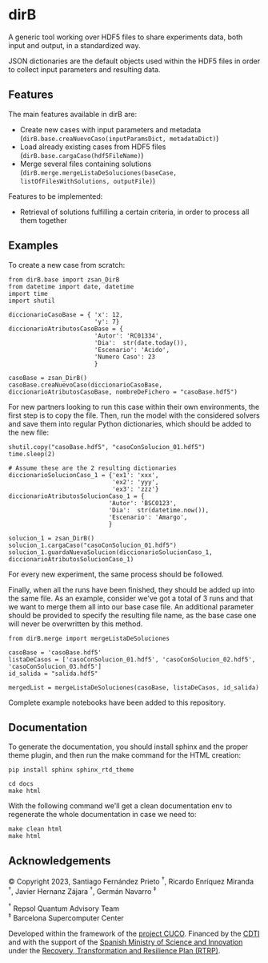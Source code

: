 # dirB

A generic tool working over HDF5 files to share experiments data, both input and output, in a standardized way.

JSON dictionaries are the default objects used within the HDF5 files in order to collect input parameters and resulting data.

## Features

The main features available in dirB are:
- Create new cases with input parameters and metadata (`dirB.base.creaNuevoCaso(inputParamsDict, metadataDict)`)
- Load already existing cases from HDF5 files (`dirB.base.cargaCaso(hdf5FileName)`)
- Merge several files containing solutions (`dirB.merge.mergeListaDeSoluciones(baseCase, listOfFilesWithSolutions, outputFile)`)

Features to be implemented:
- Retrieval of solutions fulfilling a certain criteria, in order to process all them together

## Examples

To create a new case from scratch:
```
from dirB.base import zsan_DirB
from datetime import date, datetime
import time
import shutil

diccionarioCasoBase = { 'x': 12,
                        'y': 7}
diccionarioAtributosCasoBase = {
                        'Autor': 'RC01334',
                        'Dia':  str(date.today()),
                        'Escenario': 'Acido',
                        'Numero Caso': 23
                        }

casoBase = zsan_DirB()
casoBase.creaNuevoCaso(diccionarioCasoBase, diccionarioAtributosCasoBase, nombreDeFichero = "casoBase.hdf5")
```

For new partners looking to run this case within their own environments, the first step is to copy the file. Then, run the model with the considered solvers and save them into regular Python dictionaries, which should be added to the new file:
```
shutil.copy("casoBase.hdf5", "casoConSolucion_01.hdf5")
time.sleep(2)

# Assume these are the 2 resulting dictionaries
diccionarioSolucionCaso_1 = {'ex1': 'xxx',
                             'ex2': 'yyy',
                             'ex3': 'zzz'}
diccionarioAtributosSolucionCaso_1 = {
                            'Autor': 'BSC0123',
                            'Dia':  str(datetime.now()),
                            'Escenario': 'Amargo',
                            }

solucion_1 = zsan_DirB()
solucion_1.cargaCaso("casoConSolucion_01.hdf5")
solucion_1.guardaNuevaSolucion(diccionarioSolucionCaso_1, diccionarioAtributosSolucionCaso_1)
```

For every new experiment, the same process should be followed.

Finally, when all the runs have been finished, they should be added up into the same file. As an example, consider we've got a total of 3 runs and that we want to merge them all into our base case file. An additional parameter should be provided to specify the resulting file name, as the base case one will never be overwritten by this method.
```
from dirB.merge import mergeListaDeSoluciones

casoBase = 'casoBase.hdf5'
listaDeCasos = ['casoConSolucion_01.hdf5', 'casoConSolucion_02.hdf5', 'casoConSolucion_03.hdf5']
id_salida = "salida.hdf5"

mergedList = mergeListaDeSoluciones(casoBase, listaDeCasos, id_salida)
```

Complete example notebooks have been added to this repository.

## Documentation

To generate the documentation, you should install sphinx and the proper theme plugin, and then run the make command for the HTML creation:

```
pip install sphinx sphinx_rtd_theme

cd docs
make html
```

With the following command we'll get a clean documentation env to regenerate the whole documentation in case we need to:

```
make clean html
make html
```

## Acknowledgements

© Copyright 2023, Santiago Fernández Prieto $^ \dagger$, Ricardo Enríquez Miranda $^ \dagger$, Javier Hernanz Zájara $^ \dagger$, Germán Navarro $^ \ddagger$

$^ \dagger$ Repsol Quantum Advisory Team
\
$^ \ddagger$ Barcelona Supercomputer Center

Developed within the framework of the [project CUCO](https://www.cuco.tech/). Financed by the [CDTI](https://www.cdti.es/en) and with the support of the [Spanish Ministry of Science and Innovation](https://www.ciencia.gob.es/en/) under the [Recovery, Transformation and Resilience Plan (RTRP)](https://www.ciencia.gob.es/en/Estrategias-y-Planes/Plan-de-Recuperacion-Transformacion-y-Resiliencia-PRTR.html).